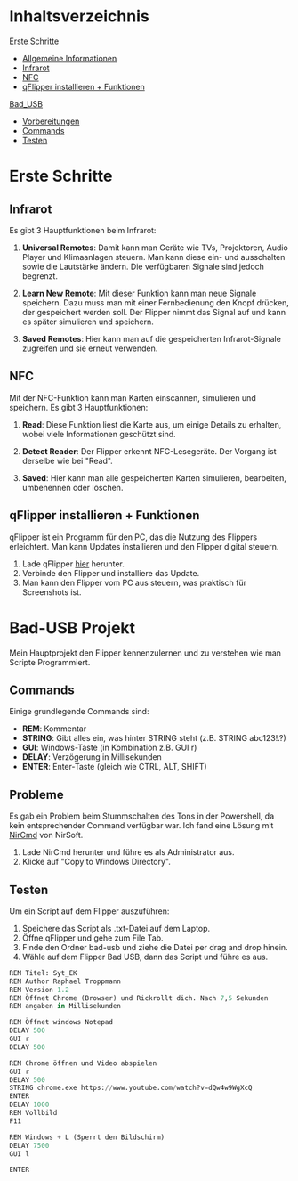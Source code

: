 # Inhaltsverzeichnis
[Erste Schritte](#erste-schritte)
- [Allgemeine Informationen](#allgemeine-informationen)
- [Infrarot](#infrarot)
- [NFC](#nfc)
- [qFlipper installieren + Funktionen](#qflipper-installieren--funktionen)

[Bad_USB](#bad-usb-projekt)
- [Vorbereitungen](#vorbereitungen)
- [Commands](#commands)
- [Testen](#testen)

# Erste Schritte

## Infrarot
Es gibt 3 Hauptfunktionen beim Infrarot:

1. **Universal Remotes**: Damit kann man Geräte wie TVs, Projektoren, Audio Player und Klimaanlagen steuern. Man kann diese ein- und ausschalten sowie die Lautstärke ändern. Die verfügbaren Signale sind jedoch begrenzt.

2. **Learn New Remote**: Mit dieser Funktion kann man neue Signale speichern. Dazu muss man mit einer Fernbedienung den Knopf drücken, der gespeichert werden soll. Der Flipper nimmt das Signal auf und kann es später simulieren und speichern.

3. **Saved Remotes**: Hier kann man auf die gespeicherten Infrarot-Signale zugreifen und sie erneut verwenden.

## NFC
Mit der NFC-Funktion kann man Karten einscannen, simulieren und speichern. Es gibt 3 Hauptfunktionen:

1. **Read**: Diese Funktion liest die Karte aus, um einige Details zu erhalten, wobei viele Informationen geschützt sind.

2. **Detect Reader**: Der Flipper erkennt NFC-Lesegeräte. Der Vorgang ist derselbe wie bei "Read".

3. **Saved**: Hier kann man alle gespeicherten Karten simulieren, bearbeiten, umbenennen oder löschen.

## qFlipper installieren + Funktionen
qFlipper ist ein Programm für den PC, das die Nutzung des Flippers erleichtert. Man kann Updates installieren und den Flipper digital steuern. 

1. Lade qFlipper [hier](https://flipperzero.one/update) herunter.
2. Verbinde den Flipper und installiere das Update.
3. Man kann den Flipper vom PC aus steuern, was praktisch für Screenshots ist.

# Bad-USB Projekt

Mein Hauptprojekt den Flipper kennenzulernen und zu verstehen wie man Scripte Programmiert.


## Commands
Einige grundlegende Commands sind:

- **REM**: Kommentar
- **STRING**: Gibt alles ein, was hinter STRING steht (z.B. STRING abc123!.?)
- **GUI**: Windows-Taste (in Kombination z.B. GUI r)
- **DELAY**: Verzögerung in Millisekunden
- **ENTER**: Enter-Taste (gleich wie CTRL, ALT, SHIFT)

## Probleme
Es gab ein Problem beim Stummschalten des Tons in der Powershell, da kein entsprechender Command verfügbar war. Ich fand eine Lösung mit [NirCmd](https://www.nirsoft.net/utils/nircmd.html) von NirSoft. 

1. Lade NirCmd herunter und führe es als Administrator aus.
2. Klicke auf "Copy to Windows Directory".

## Testen
Um ein Script auf dem Flipper auszuführen:

1. Speichere das Script als .txt-Datei auf dem Laptop.
2. Öffne qFlipper und gehe zum File Tab.
3. Finde den Ordner bad-usb und ziehe die Datei per drag and drop hinein.
4. Wähle auf dem Flipper Bad USB, dann das Script und führe es aus.

```python
REM Titel: Syt_EK
REM Author Raphael Troppmann
REM Version 1.2
REM Öffnet Chrome (Browser) und Rickrollt dich. Nach 7,5 Sekunden
REM angaben in Millisekunden

REM Öffnet windows Notepad
DELAY 500
GUI r
DELAY 500

REM Chrome öffnen und Video abspielen
GUI r
DELAY 500
STRING chrome.exe https://www.youtube.com/watch?v=dQw4w9WgXcQ
ENTER
DELAY 1000
REM Vollbild
F11

REM Windows + L (Sperrt den Bildschirm)
DELAY 7500
GUI l

ENTER
